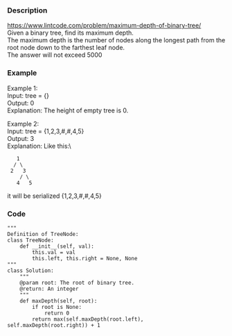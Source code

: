 ### Description
https://www.lintcode.com/problem/maximum-depth-of-binary-tree/ \
Given a binary tree, find its maximum depth.\
The maximum depth is the number of nodes along the longest path from the root node down to the farthest leaf node.\
The answer will not exceed 5000

### Example
Example 1:\
Input: tree = {}\
Output: 0\
Explanation: The height of empty tree is 0.

Example 2:\
Input: tree = {1,2,3,#,#,4,5}\
Output: 3\
Explanation: Like this:\
```
   1
  / \                
 2   3                
    / \                
   4   5
```
it will be serialized {1,2,3,#,#,4,5}

### Code
```
"""
Definition of TreeNode:
class TreeNode:
    def __init__(self, val):
        this.val = val
        this.left, this.right = None, None
"""
class Solution:
    """
    @param root: The root of binary tree.
    @return: An integer
    """ 
    def maxDepth(self, root):
        if root is None:
            return 0
        return max(self.maxDepth(root.left), self.maxDepth(root.right)) + 1
```
